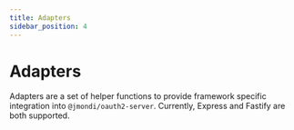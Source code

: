 ```yaml
---
title: Adapters
sidebar_position: 4
---
```


# Adapters

Adapters are a set of helper functions to provide framework specific integration into `@jmondi/oauth2-server`. Currently, Express and Fastify are both supported.
